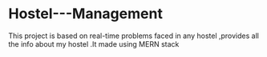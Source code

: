 # Hostel---Management
This project is based on real-time problems faced in any hostel ,provides all the info about my hostel .It made using MERN stack
